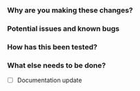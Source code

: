 ### Why are you making these changes?

<!---
**NOT OPTIONAL**: Ideally you should provide a description of why this
PR accomplishes.
--->

### Potential issues and known bugs

<!-- Think about any potential issues that could arise due to this change --->

### How has this been tested?

<!-- Explain what has been tested? --->

### What else needs to be done?
- [ ] Documentation update
